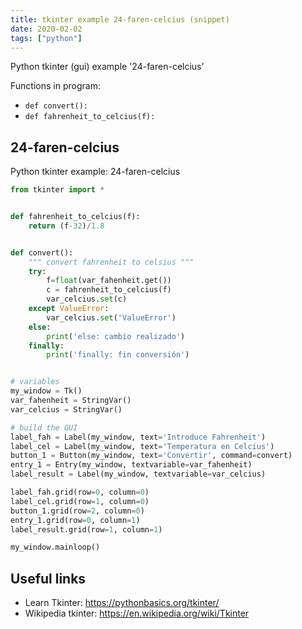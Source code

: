 ```yaml
---
title: tkinter example 24-faren-celcius (snippet)
date: 2020-02-02
tags: ["python"]
---
```

Python tkinter (gui) example '24-faren-celcius'

Functions in program: 
* `def convert():`
* `def fahrenheit_to_celcius(f):`

## 24-faren-celcius

Python tkinter example: 24-faren-celcius

```python
from tkinter import *


def fahrenheit_to_celcius(f):
    return (f-32)/1.8


def convert():
    """ convert fahrenheit to celsius """
    try:
        f=float(var_fahenheit.get())
        c = fahrenheit_to_celcius(f)
        var_celcius.set(c)
    except ValueError:
        var_celcius.set('ValueError')
    else:
        print('else: cambio realizado')
    finally:
        print('finally: fin conversión')


# variables
my_window = Tk()
var_fahenheit = StringVar()
var_celcius = StringVar()

# build the GUI
label_fah = Label(my_window, text='Introduce Fahrenheit')
label_cel = Label(my_window, text='Temperatura en Celcius')
button_1 = Button(my_window, text='Convertir', command=convert)
entry_1 = Entry(my_window, textvariable=var_fahenheit)
label_result = Label(my_window, textvariable=var_celcius)

label_fah.grid(row=0, column=0)
label_cel.grid(row=1, column=0)
button_1.grid(row=2, column=0)
entry_1.grid(row=0, column=1)
label_result.grid(row=1, column=1)

my_window.mainloop()


```

## Useful links

- Learn Tkinter: https://pythonbasics.org/tkinter/
- Wikipedia tkinter: https://en.wikipedia.org/wiki/Tkinter
